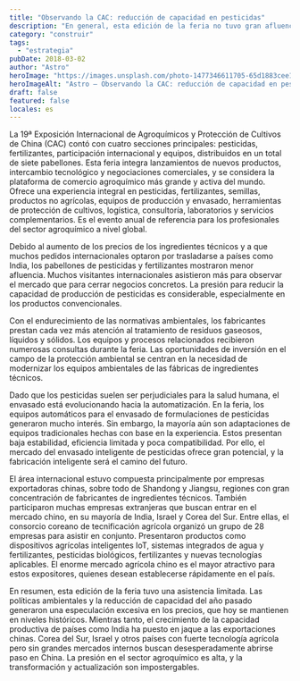 ```yaml
---
title: "Observando la CAC: reducción de capacidad en pesticidas"
description: "En general, esta edición de la feria no tuvo gran afluencia. Debido a"
category: "construir"
tags:
  - "estrategia"
pubDate: 2018-03-02
author: "Astro"
heroImage: "https://images.unsplash.com/photo-1477346611705-65d1883cee1e"
heroImageAlt: "Astro – Observando la CAC: reducción de capacidad en pesticidas"
draft: false
featured: false
locales: es
---
```


La 19ª Exposición Internacional de Agroquímicos y Protección de Cultivos de China (CAC) contó con cuatro secciones principales: pesticidas, fertilizantes, participación internacional y equipos, distribuidos en un total de siete pabellones. Esta feria integra lanzamientos de nuevos productos, intercambio tecnológico y negociaciones comerciales, y se considera la plataforma de comercio agroquímico más grande y activa del mundo. Ofrece una experiencia integral en pesticidas, fertilizantes, semillas, productos no agrícolas, equipos de producción y envasado, herramientas de protección de cultivos, logística, consultoría, laboratorios y servicios complementarios. Es el evento anual de referencia para los profesionales del sector agroquímico a nivel global.

Debido al aumento de los precios de los ingredientes técnicos y a que muchos pedidos internacionales optaron por trasladarse a países como India, los pabellones de pesticidas y fertilizantes mostraron menor afluencia. Muchos visitantes internacionales asistieron más para observar el mercado que para cerrar negocios concretos. La presión para reducir la capacidad de producción de pesticidas es considerable, especialmente en los productos convencionales.

Con el endurecimiento de las normativas ambientales, los fabricantes prestan cada vez más atención al tratamiento de residuos gaseosos, líquidos y sólidos. Los equipos y procesos relacionados recibieron numerosas consultas durante la feria. Las oportunidades de inversión en el campo de la protección ambiental se centran en la necesidad de modernizar los equipos ambientales de las fábricas de ingredientes técnicos.

Dado que los pesticidas suelen ser perjudiciales para la salud humana, el envasado está evolucionando hacia la automatización. En la feria, los equipos automáticos para el envasado de formulaciones de pesticidas generaron mucho interés. Sin embargo, la mayoría aún son adaptaciones de equipos tradicionales hechas con base en la experiencia. Estos presentan baja estabilidad, eficiencia limitada y poca compatibilidad. Por ello, el mercado del envasado inteligente de pesticidas ofrece gran potencial, y la fabricación inteligente será el camino del futuro.

El área internacional estuvo compuesta principalmente por empresas exportadoras chinas, sobre todo de Shandong y Jiangsu, regiones con gran concentración de fabricantes de ingredientes técnicos. También participaron muchas empresas extranjeras que buscan entrar en el mercado chino, en su mayoría de India, Israel y Corea del Sur. Entre ellas, el consorcio coreano de tecnificación agrícola organizó un grupo de 28 empresas para asistir en conjunto. Presentaron productos como dispositivos agrícolas inteligentes IoT, sistemas integrados de agua y fertilizantes, pesticidas biológicos, fertilizantes y nuevas tecnologías aplicables. El enorme mercado agrícola chino es el mayor atractivo para estos expositores, quienes desean establecerse rápidamente en el país.

En resumen, esta edición de la feria tuvo una asistencia limitada. Las políticas ambientales y la reducción de capacidad del año pasado generaron una especulación excesiva en los precios, que hoy se mantienen en niveles históricos. Mientras tanto, el crecimiento de la capacidad productiva de países como India ha puesto en jaque a las exportaciones chinas. Corea del Sur, Israel y otros países con fuerte tecnología agrícola pero sin grandes mercados internos buscan desesperadamente abrirse paso en China. La presión en el sector agroquímico es alta, y la transformación y actualización son impostergables.

